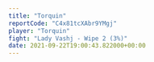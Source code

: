 ```yaml
---
title: "Torquin"
reportCode: "C4x81tcXAbr9YMgj"
player: "Torquin"
fight: "Lady Vashj - Wipe 2 (3%)"
date: 2021-09-22T19:00:43.822000+00:00
---
```

